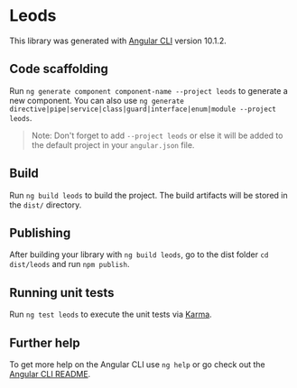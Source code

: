 # Leods

This library was generated with [Angular CLI](https://github.com/angular/angular-cli) version 10.1.2.

## Code scaffolding

Run `ng generate component component-name --project leods` to generate a new component. You can also use `ng generate directive|pipe|service|class|guard|interface|enum|module --project leods`.
> Note: Don't forget to add `--project leods` or else it will be added to the default project in your `angular.json` file. 

## Build

Run `ng build leods` to build the project. The build artifacts will be stored in the `dist/` directory.

## Publishing

After building your library with `ng build leods`, go to the dist folder `cd dist/leods` and run `npm publish`.

## Running unit tests

Run `ng test leods` to execute the unit tests via [Karma](https://karma-runner.github.io).

## Further help

To get more help on the Angular CLI use `ng help` or go check out the [Angular CLI README](https://github.com/angular/angular-cli/blob/master/README.md).
